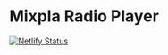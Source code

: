 # Mixpla Radio Player


[![Netlify Status](https://api.netlify.com/api/v1/badges/deece0da-108d-44a2-bc8f-84ee37543868/deploy-status)](https://app.netlify.com/projects/mixpla/deploys)